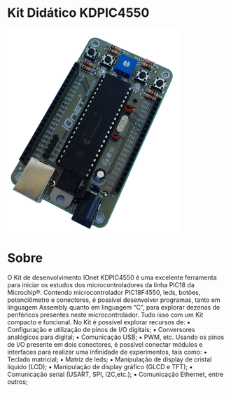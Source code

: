 # Kit Didático KDPIC4550
![KDPIC4550](https://github.com/ionet-tecnologia/Modulos-Didaticos/blob/master/KDPIC4550/KDPIC4550.png?raw=true "KDPIC4550")

# Sobre
O Kit de desenvolvimento IOnet KDPIC4550 é uma excelente ferramenta para iniciar os estudos dos microcontroladores da linha PIC18 da Microchip®.
Contendo microcontrolador PIC18F4550, leds, botões, potenciômetro e conectores, é possível desenvolver programas, tanto em linguagem Assembly quanto em linguagem “C”, para explorar dezenas de periféricos presentes neste microcontrolador. Tudo isso com um Kit compacto e funcional.
No Kit é possível explorar recursos de:
▪ Configuração e utilização de pinos de I/O digitais;
▪ Conversores analógicos para digital;
▪ Comunicação USB;
▪ PWM, etc.
Usando os pinos de I/O presente em dois conectores, é possível conectar módulos e interfaces para realizar uma infinidade de experimentos, tais como:
▪ Teclado matricial;
▪ Matriz de leds;
▪ Manipulação de display de cristal líquido (LCD);
▪ Manipulação de display gráfico (GLCD e TFT);
▪ Comunicação serial (USART, SPI, I2C,etc.);
▪ Comunicação Ethernet, entre outros;
